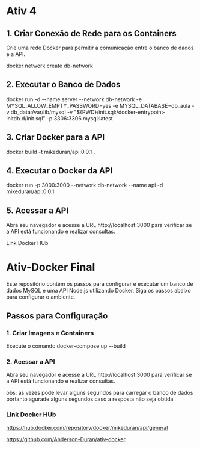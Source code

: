# Ativ 4

## 1. Criar Conexão de Rede para os Containers
Crie uma rede Docker para permitir a comunicação entre o banco de dados e a API.

docker network create db-network

## 2. Executar o Banco de Dados
docker run -d --name server --network db-network -e MYSQL_ALLOW_EMPTY_PASSWORD=yes -e MYSQL_DATABASE=db_aula -v db_data:/var/lib/mysql -v "${PWD}/init.sql:/docker-entrypoint-initdb.d/init.sql" -p 3306:3306 mysql:latest

## 3. Criar Docker para a API
docker build -t mikeduran/api:0.0.1 .

## 4. Executar o Docker da API
docker run -p 3000:3000 --network db-network --name api -d mikeduran/api:0.0.1

## 5. Acessar a API
Abra seu navegador e acesse a URL http://localhost:3000 para verificar se a API está funcionando e realizar consultas.

Link Docker HUb



# Ativ-Docker Final

Este repositório contém os passos para configurar e executar um banco de dados MySQL e uma API Node.js utilizando Docker. Siga os passos abaixo para configurar o ambiente.

## Passos para Configuração

### 1. Criar Imagens e Containers
Execute o comando docker-compose up --build


### 2. Acessar a API

Abra seu navegador e acesse a URL http://localhost:3000 para verificar se a API está funcionando e realizar consultas.

obs: as vezes pode levar alguns segundos para carregar o banco de dados portanto agurade alguns segundos caso a resposta não seja obtida


### Link Docker HUb 

https://hub.docker.com/repository/docker/mikeduran/api/general

https://github.com/Anderson-Duran/ativ-docker
